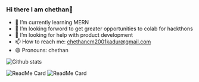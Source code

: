 ### Hi there I am chethan👋


- 🌱 I’m currently learning MERN
- 👯 I’m looking forword to get greater opportunities to colab for hackthons
- 🤔 I’m looking for help with product development
- 📫 How to reach me: chethancm2001kadur@gmail.com
- 😄 Pronouns: chethan



![Github stats](https://github-readme-stats.vercel.app/api?username=chethancm2001)

![ReadMe Card](https://github-readme-stats.vercel.app/api/pin/?username=chethancm2001&repo=devspace-hackathon)
![ReadMe Card](https://github-readme-stats.vercel.app/api/pin/?username=chethancm2001&repo=strap-io)
